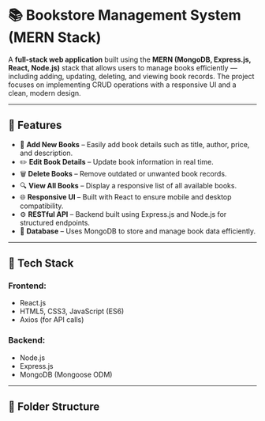 # 📚 Bookstore Management System (MERN Stack)

A **full-stack web application** built using the **MERN (MongoDB, Express.js, React, Node.js)** stack that allows users to manage books efficiently — including adding, updating, deleting, and viewing book records. The project focuses on implementing CRUD operations with a responsive UI and a clean, modern design.

---

## 🚀 Features

- 📖 **Add New Books** – Easily add book details such as title, author, price, and description.  
- ✏️ **Edit Book Details** – Update book information in real time.  
- 🗑️ **Delete Books** – Remove outdated or unwanted book records.  
- 🔍 **View All Books** – Display a responsive list of all available books.  
- 🌐 **Responsive UI** – Built with React to ensure mobile and desktop compatibility.  
- ⚙️ **RESTful API** – Backend built using Express.js and Node.js for structured endpoints.  
- 💾 **Database** – Uses MongoDB to store and manage book data efficiently.

---

## 🧠 Tech Stack

### Frontend:
- React.js  
- HTML5, CSS3, JavaScript (ES6)  
- Axios (for API calls)  

### Backend:
- Node.js  
- Express.js  
- MongoDB (Mongoose ODM)

---

## 📁 Folder Structure

